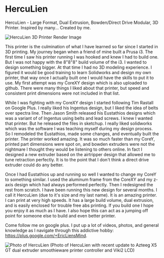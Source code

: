 HercuLien
=========

HercuLien - Large Format, Dual Extrusion, Bowden/Direct Drive Modular, 3D Printer. Inspired by many... Created by me.

![HercuLien 3D Printer Render Image](https://raw.githubusercontent.com/eclsnowman/HercuLien/master/Photos/HercuLien_Updates_03-07-15.PNG)

This printer is the culmination of what I have learned so far since I started in 3D printing. My journey began when a friend of mine built a Prusa i3. The first time I saw his printer running I was hooked and knew I had to build one. But I was not happy with the 8"8"8" build volume of the i3. I wanted to design something bigger. At that time I had no 3D modeling experience. I figured it would be good training to learn Solidworks and design my own printer, that way once I actually built one I would have the skills to put it to use. My first attempt was my CoreXY design which is also uploaded to github. There were many things I liked about that printer, but speed and consistent print dimensions were not included in that list. 

While I was fighting with my CoreXY design I started following Tim Rastall on Google Plus. I really liked his Ingentus design, but I liked the idea of belts over spectra line. Then Jason Smith released his Eustathios designs which was a variant of of Ingentus using belts and lead screws. I knew I wanted that printer. But he released the files in sketchup. I really liked solidworks which was the software I was teaching myself during my design process. So I remodeled the Eustathios, made some changes, and eventually built the printer. The printer worked amazing. It was so much faster than my CoreY, printed part dimensions were spot on, and bowden extruders were not the nightmare I thought they would be listening to others online. In fact I designed a new extruder based on the airtripper design that allowed me to tune retraction perfectly. It is to the point that I don't think a direct drive extruder could do any better.

Once I had Eustathios up and running so well I wanted to change my CoreY to something similar. I used the aluminum frame from the CoreXY and my z-axis design which had always performed perfectly. Then I redesigned the rest from scratch. I have been running this new design for several months. I call it HercuLien (due to it's size and my last name). It is an amazing printer. I can print at very high speeds. It has a large build volume, dual extrusion, and is easily enclosed for trouble free abs printing. If you build one I hope you enjoy it as much as I have. I also hope this can act as a jumping off point for someone else to build and even better printer.

Come follow me on google plus. I put up a lot of videos, photos, and general knowledge as I navigate through this addictive hobby: https://plus.google.com/+EricLiensMind.

![Photo of HercuLien](https://raw.githubusercontent.com/eclsnowman/HercuLien/master/Photos/New%20Pictures%208-30-16/IMG_20160830_212907-01.jpeg)
(Photo of HercuLien with recent update to Azteeg X5 GT dual extruder smoothieware printer controller and Viki2 LCD)
